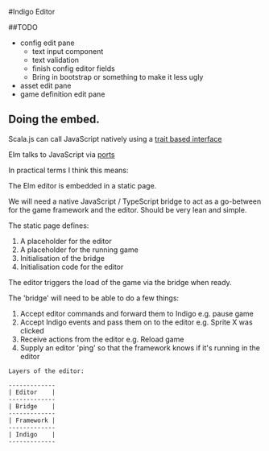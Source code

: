 #Indigo Editor

##TODO
- config edit pane
  - text input component
  - text validation
  - finish config editor fields
  - Bring in bootstrap or something to make it less ugly
- asset edit pane
- game definition edit pane

## Doing the embed.

Scala.js can call JavaScript natively using a [trait based interface](https://www.scala-js.org/doc/interoperability/facade-types.html)

Elm talks to JavaScript via [ports](https://guide.elm-lang.org/interop/javascript.html)

In practical terms I think this means:

The Elm editor is embedded in a static page.

We will need a native JavaScript / TypeScript bridge to act as a go-between for the game framework and the editor. Should be very lean and simple.

The static page defines:
1. A placeholder for the editor
1. A placeholder for the running game
1. Initialisation of the bridge
1. Initialisation code for the editor

The editor triggers the load of the game via the bridge when ready.

The 'bridge' will need to be able to do a few things:
1. Accept editor commands and forward them to Indigo e.g. pause game
1. Accept Indigo events and pass them on to the editor e.g. Sprite X was clicked
1. Receive actions from the editor e.g. Reload game
1. Supply an editor 'ping' so that the framework knows if it's running in the editor

```
Layers of the editor:

-------------
| Editor    |
-------------
| Bridge    |
-------------
| Framework |
-------------
| Indigo    |
-------------
```
